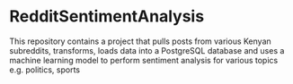 # RedditSentimentAnalysis
This repository contains a project that pulls posts from various Kenyan subreddits, transforms, loads data into a PostgreSQL database and uses a machine learning model to perform sentiment analysis for various topics e.g. politics, sports
